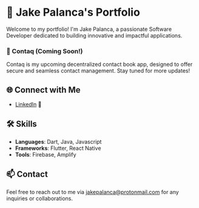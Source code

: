 # 🎨 Jake Palanca's Portfolio

Welcome to my portfolio! I'm Jake Palanca, a passionate Software Developer dedicated to building innovative and impactful applications.

### 🌟 Contaq (Coming Soon!)
Contaq is my upcoming decentralized contact book app, designed to offer secure and seamless contact management. Stay tuned for more updates!

## 🌐 Connect with Me

- [LinkedIn](https://www.linkedin.com/in/jakepalancab) 💼

## 🛠️ Skills

- **Languages**: Dart, Java, Javascript
- **Frameworks**: Flutter, React Native
- **Tools**: Firebase, Amplify

## 📫 Contact
Feel free to reach out to me via [jakepalanca@protonmail.com](mailto:jakepalanca@protonmail.com) for any inquiries or collaborations.
